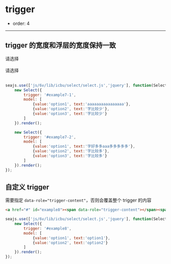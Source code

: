 # trigger

- order: 4

----

<link rel="stylesheet" href="http://style.aliunicorn.com/css??/6v/apollo/core/core-sc.css?t=0_0" />
<link rel="stylesheet" href="http://style.aliunicorn.com/css??/6v/apollo/mod/dropdown/dropdown-sc.css?t=0_0" />

## trigger 的宽度和浮层的宽度保持一致

<div id="example7-1" class="ui-dropdown ui-dropdown-customize">
    <div data-role="trigger-content" class="ui-dropdown-layout">请选择</div>
    <div class="ui-dropdown-layout ui-dropdown-trigger">
        <div class="ui-dropdown-triangle">&nbsp;</div>
    </div>
</div>
<div id="example7-2" class="ui-dropdown ui-dropdown-customize">
    <div data-role="trigger-content" class="ui-dropdown-layout">请选择</div>
    <div class="ui-dropdown-layout ui-dropdown-trigger">
        <div class="ui-dropdown-triangle">&nbsp;</div>
    </div>
</div>

````javascript
seajs.use(['js/6v/lib/icbu/select/select.js','jquery'], function(Select, $) {
    new Select({
        trigger: '#example7-1',
        model: [
            {value:'option1', text:'aaaaaaaaaaaaaaaa'},
            {value:'option2', text:'字比较少'},
            {value:'option3', text:'字比较少'}
        ]
    }).render();

    new Select({
        trigger: '#example7-2',
        model: [
            {value:'option1', text:'字好多多aaa多多多多多'},
            {value:'option2', text:'字比较多'},
            {value:'option3', text:'字比较多'}
        ]
    }).render();
});
````

## 自定义 trigger

需要指定 `data-role="trigger-content"`，否则会覆盖整个 trigger 的内容

````html
<a href="#" id="example8"><span data-role="trigger-content"></span><span>x</span></a>
````

````javascript
seajs.use(['js/6v/lib/icbu/select/select.js','jquery'], function(Select, $) {
    new Select({
        trigger: '#example8',
        model: [
            {value:'option1', text:'option1'},
            {value:'option2', text:'option2'}
        ]
    }).render();
});
````
